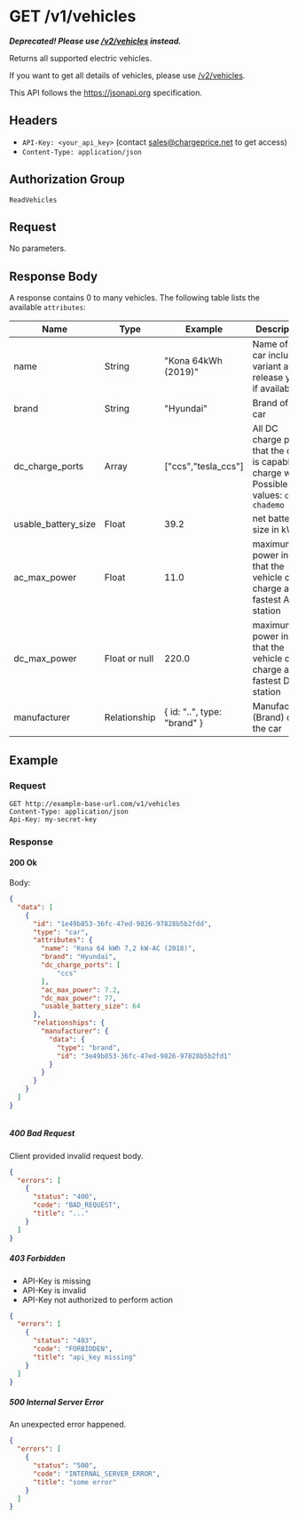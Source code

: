 # GET /v1/vehicles

***Deprecated! Please use [/v2/vehicles](/api/v2/vehicles/index.md) instead.***

Returns all supported electric vehicles.

If you want to get all details of vehicles, please use
[/v2/vehicles](../../v2/vehicles/index.md).

This API follows the https://jsonapi.org specification.

## Headers

* `API-Key: <your_api_key>` (contact sales@chargeprice.net to get access)
* `Content-Type: application/json`

## Authorization Group

`ReadVehicles`

## Request

No parameters.

## Response Body

A response contains 0 to many vehicles. The following table lists the available `attributes`:

| **Name**            | **Type**      | **Example**                 | **Description**                                                                                |
| ------------------- | ------------- | --------------------------- | ---------------------------------------------------------------------------------------------- |
| name                | String        | "Kona 64kWh (2019)"         | Name of the car including variant and release year, if available                               |
| brand               | String        | "Hyundai"                   | Brand of the car                                                                               |
| dc_charge_ports     | Array<String> | ["ccs","tesla_ccs"]         | All DC charge ports, that the car is capable to charge with. Possible values: `ccs`, `chademo` |
| usable_battery_size | Float         | 39.2                        | net battery size in kWh                                                                        |
| ac_max_power        | Float         | 11.0                        | maximum power in kW that the vehicle can charge at the fastest AC station                      |
| dc_max_power        | Float or null | 220.0                       | maximum power in kW that the vehicle can charge at the fastest DC station                      |
| manufacturer        | Relationship  | { id: "..", type: "brand" } | Manufacturer (Brand) of the car                                                                |

## Example

### Request

```http
GET http://example-base-url.com/v1/vehicles
Content-Type: application/json
Api-Key: my-secret-key
```

### Response

#### 200 Ok

Body:
```json
{
  "data": [
    {
      "id": "1e49b853-36fc-47ed-9826-97828b5b2fdd",
      "type": "car",
      "attributes": {
        "name": "Kona 64 kWh 7,2 kW-AC (2018)",
        "brand": "Hyundai",
        "dc_charge_ports": [
            "ccs"
        ],
        "ac_max_power": 7.2,
        "dc_max_power": 77,
        "usable_battery_size": 64
      },
      "relationships": {
        "manufacturer": {
          "data": {
            "type": "brand",
            "id": "3e49b853-36fc-47ed-9826-97828b5b2fd1"
          }
        }
      }
    }
  ]
}



```

##### 400 Bad Request

Client provided invalid request body.

```json
{
  "errors": [
    {
      "status": "400",
      "code": "BAD_REQUEST",
      "title": "..."
    }
  ]
}
```

##### 403 Forbidden

* API-Key is missing
* API-Key is invalid
* API-Key not authorized to perform action

```json
{
  "errors": [
    {
      "status": "403",
      "code": "FORBIDDEN",
      "title": "api_key missing"
    }
  ]
}
```

##### 500 Internal Server Error

An unexpected error happened.

```json
{
  "errors": [
    {
      "status": "500",
      "code": "INTERNAL_SERVER_ERROR",
      "title": "some error"
    }
  ]
}
```
